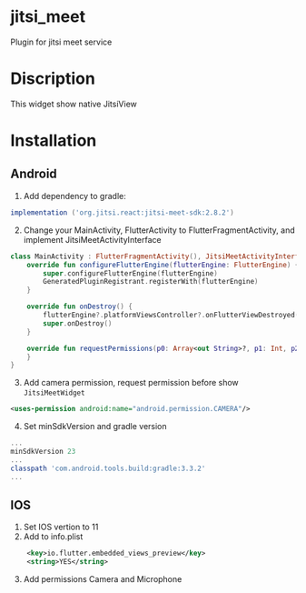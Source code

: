# jitsi_meet

Plugin for jitsi meet service

# Discription 

This widget show native JitsiView

# Installation 

## Android

1. Add dependency to gradle:

``` gradle
implementation ('org.jitsi.react:jitsi-meet-sdk:2.8.2')
```
2. Change your MainActivity, FlutterActivity to FlutterFragmentActivity, and implement JitsiMeetActivityInterface

``` kotlin 
class MainActivity : FlutterFragmentActivity(), JitsiMeetActivityInterface {
    override fun configureFlutterEngine(flutterEngine: FlutterEngine) {
        super.configureFlutterEngine(flutterEngine)
        GeneratedPluginRegistrant.registerWith(flutterEngine)
    }

    override fun onDestroy() {
        flutterEngine?.platformViewsController?.onFlutterViewDestroyed()
        super.onDestroy()
    }

    override fun requestPermissions(p0: Array<out String>?, p1: Int, p2: PermissionListener?) {
    }
}
```
3. Add camera permission, request permission before show `JitsiMeetWidget`
``` xml
<uses-permission android:name="android.permission.CAMERA"/>
```

4. Set minSdkVersion and gradle version

``` gradle 
...
minSdkVersion 23
...
classpath 'com.android.tools.build:gradle:3.3.2'
...
```

## IOS

1. Set IOS vertion to 11
1. Add to info.plist
``` xml
	<key>io.flutter.embedded_views_preview</key>
	<string>YES</string>
```
3. Add permissions Camera and Microphone